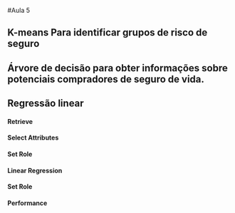 #Aula 5

## K-means Para identificar grupos de risco de seguro

## Árvore de decisão para obter informações sobre potenciais compradores de seguro de vida.

## Regressão linear

#### Retrieve
#### Select Attributes
#### Set Role
#### Linear Regression
#### Set Role
#### Performance


